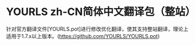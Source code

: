 # YOURLS zh-CN简体中文翻译包（整站）

针对官方翻译文件[YOURLS.pot]进行修改优化翻译，使其支持整站翻译，理论上适用于1.7.x以上版本。(https://github.com/YOURLS/YOURLS.pot)
